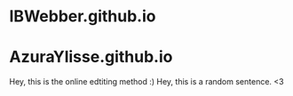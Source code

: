 # IBWebber.github.io
# AzuraYlisse.github.io


Hey, this is the online edtiting method :)
Hey, this is a random sentence. <3
